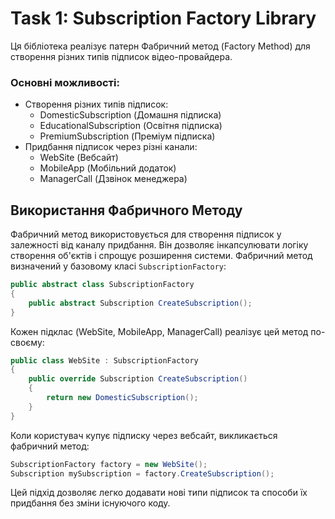 # Task 1: Subscription Factory Library

Ця бібліотека реалізує патерн Фабричний метод (Factory Method) для створення різних типів підписок відео-провайдера.

### Основні можливості:
- Створення різних типів підписок:
  - DomesticSubscription (Домашня підписка)
  - EducationalSubscription (Освітня підписка)
  - PremiumSubscription (Преміум підписка)
- Придбання підписок через різні канали:
  - WebSite (Вебсайт)
  - MobileApp (Мобільний додаток)
  - ManagerCall (Дзвінок менеджера)

## Використання Фабричного Методу
Фабричний метод використовується для створення підписок у залежності від каналу придбання.
Він дозволяє інкапсулювати логіку створення об'єктів і спрощує розширення системи.
Фабричний метод визначений у базовому класі `SubscriptionFactory`:

```csharp
public abstract class SubscriptionFactory
{
    public abstract Subscription CreateSubscription();
}
```
Кожен підклас (WebSite, MobileApp, ManagerCall) реалізує цей метод по-своєму:
```csharp
public class WebSite : SubscriptionFactory
{
    public override Subscription CreateSubscription()
    {
        return new DomesticSubscription();
    }
}
```
Коли користувач купує підписку через вебсайт, викликається фабричний метод:
```csharp
SubscriptionFactory factory = new WebSite();
Subscription mySubscription = factory.CreateSubscription();
```

Цей підхід дозволяє легко додавати нові типи підписок та способи їх придбання без зміни існуючого коду.